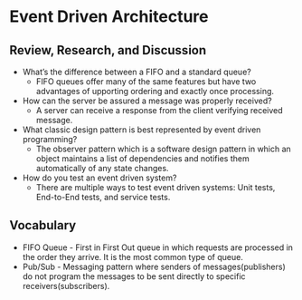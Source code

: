 # Event Driven Architecture

## Review, Research, and Discussion
- What’s the difference between a FIFO and a standard queue?
    - FIFO queues offer many of the same features but have two advantages of upporting ordering and exactly once processing.
- How can the server be assured a message was properly received?
    - A server can receive a response from the client verifying received message.
- What classic design pattern is best represented by event driven programming?
    - The observer pattern which is a software design pattern in which an object maintains a list of dependencies and notifies them automatically of any state changes.
- How do you test an event driven system?
    - There are multiple ways to test event driven systems: Unit tests, End-to-End tests, and service tests.

## Vocabulary 
- FIFO Queue - First in First Out queue in which requests are processed in the order they arrive. It is the most common type of queue.
- Pub/Sub - Messaging pattern where senders of messages(publishers) do not program the messages to be sent directly to specific receivers(subscribers).
